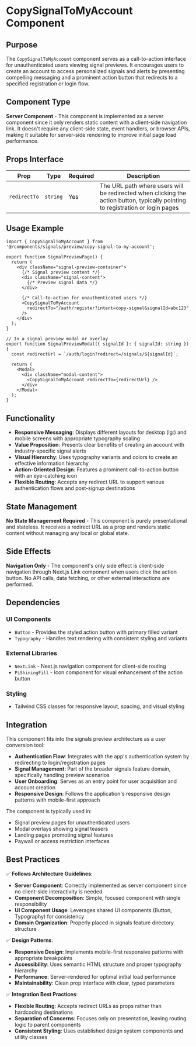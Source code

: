 # CopySignalToMyAccount Component

## Purpose

The `CopySignalToMyAccount` component serves as a call-to-action interface for unauthenticated users viewing signal previews. It encourages users to create an account to access personalized signals and alerts by presenting compelling messaging and a prominent action button that redirects to a specified registration or login flow.

## Component Type

**Server Component** - This component is implemented as a server component since it only renders static content with a client-side navigation link. It doesn't require any client-side state, event handlers, or browser APIs, making it suitable for server-side rendering to improve initial page load performance.

## Props Interface

| Prop | Type | Required | Description |
|------|------|----------|-------------|
| `redirectTo` | `string` | Yes | The URL path where users will be redirected when clicking the action button, typically pointing to registration or login pages |

## Usage Example

```tsx
import { CopySignalToMyAccount } from '@/components/signals/preview/copy-signal-to-my-account';

export function SignalPreviewPage() {
  return (
    <div className="signal-preview-container">
      {/* Signal preview content */}
      <div className="signal-content">
        {/* Preview signal data */}
      </div>
      
      {/* Call-to-action for unauthenticated users */}
      <CopySignalToMyAccount 
        redirectTo="/auth/register?intent=copy-signal&signalId=abc123" 
      />
    </div>
  );
}

// In a signal preview modal or overlay
export function SignalPreviewModal({ signalId }: { signalId: string }) {
  const redirectUrl = `/auth/login?redirect=/signals/${signalId}`;
  
  return (
    <Modal>
      <div className="modal-content">
        <CopySignalToMyAccount redirectTo={redirectUrl} />
      </div>
    </Modal>
  );
}
```

## Functionality

- **Responsive Messaging**: Displays different layouts for desktop (lg:) and mobile screens with appropriate typography scaling
- **Value Proposition**: Presents clear benefits of creating an account with industry-specific signal alerts
- **Visual Hierarchy**: Uses typography variants and colors to create an effective information hierarchy
- **Action-Oriented Design**: Features a prominent call-to-action button with an eye-catching icon
- **Flexible Routing**: Accepts any redirect URL to support various authentication flows and post-signup destinations

## State Management

**No State Management Required** - This component is purely presentational and stateless. It receives a redirect URL as a prop and renders static content without managing any local or global state.

## Side Effects

**Navigation Only** - The component's only side effect is client-side navigation through Next.js Link component when users click the action button. No API calls, data fetching, or other external interactions are performed.

## Dependencies

### UI Components
- `Button` - Provides the styled action button with primary filled variant
- `Typography` - Handles text rendering with consistent styling and variants

### External Libraries
- `NextLink` - Next.js navigation component for client-side routing
- `PiShiningFill` - Icon component for visual enhancement of the action button

### Styling
- Tailwind CSS classes for responsive layout, spacing, and visual styling

## Integration

This component fits into the signals preview architecture as a user conversion tool:

- **Authentication Flow**: Integrates with the app's authentication system by redirecting to login/registration pages
- **Signal Management**: Part of the broader signals feature domain, specifically handling preview scenarios
- **User Onboarding**: Serves as an entry point for user acquisition and account creation
- **Responsive Design**: Follows the application's responsive design patterns with mobile-first approach

The component is typically used in:
- Signal preview pages for unauthenticated users
- Modal overlays showing signal teasers
- Landing pages promoting signal features
- Paywall or access restriction interfaces

## Best Practices

✅ **Follows Architecture Guidelines**:
- **Server Component**: Correctly implemented as server component since no client-side interactivity is needed
- **Component Decomposition**: Simple, focused component with single responsibility
- **UI Component Usage**: Leverages shared UI components (Button, Typography) for consistency
- **Domain Organization**: Properly placed in signals feature directory structure

✅ **Design Patterns**:
- **Responsive Design**: Implements mobile-first responsive patterns with appropriate breakpoints
- **Accessibility**: Uses semantic HTML structure and proper typography hierarchy
- **Performance**: Server-rendered for optimal initial load performance
- **Maintainability**: Clean prop interface with clear, typed parameters

✅ **Integration Best Practices**:
- **Flexible Routing**: Accepts redirect URLs as props rather than hardcoding destinations
- **Separation of Concerns**: Focuses only on presentation, leaving routing logic to parent components
- **Consistent Styling**: Uses established design system components and utility classes